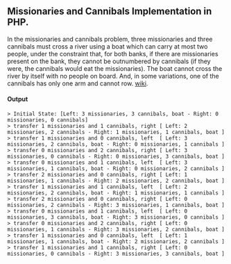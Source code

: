 ## Missionaries and Cannibals Implementation in PHP.

In the missionaries and cannibals problem, three missionaries and three cannibals must cross a river using a boat which can carry at most two people, under the 
constraint that, for both banks, if there are missionaries present on the bank, they cannot be outnumbered by cannibals (if they were, the cannibals would eat 
the missionaries). The boat cannot cross the river by itself with no people on board. And, in some variations, one of the cannibals has only one arm and cannot row.
[wiki](https://en.wikipedia.org/wiki/Missionaries_and_cannibals_problem).

#### Output
```
> Initial State: [Left: 3 missionaries, 3 cannibals, boat - Right: 0 missionaries, 0 cannibals]  
> transfer 1 missionaries and 1 cannibals, right [ Left: 2 missionaries, 2 cannibals - Right: 1 missionaries, 1 cannibals, boat ]  
> transfer 1 missionaries and 0 cannibals, left  [ Left: 3 missionaries, 2 cannibals, boat - Right: 0 missionaries, 1 cannibals ]  
> transfer 0 missionaries and 2 cannibals, right [ Left: 3 missionaries, 0 cannibals - Right: 0 missionaries, 3 cannibals, boat ]  
> transfer 0 missionaries and 1 cannibals, left  [ Left: 3 missionaries, 1 cannibals, boat - Right: 0 missionaries, 2 cannibals ]  
> transfer 2 missionaries and 0 cannibals, right [ Left: 1 missionaries, 1 cannibals - Right: 2 missionaries, 2 cannibals, boat ]  
> transfer 1 missionaries and 1 cannibals, left  [ Left: 2 missionaries, 2 cannibals, boat - Right: 1 missionaries, 1 cannibals ]  
> transfer 2 missionaries and 0 cannibals, right [ Left: 0 missionaries, 2 cannibals - Right: 3 missionaries, 1 cannibals, boat ]  
> transfer 0 missionaries and 1 cannibals, left  [ Left: 0 missionaries, 3 cannibals, boat - Right: 3 missionaries, 0 cannibals ]  
> transfer 0 missionaries and 2 cannibals, right [ Left: 0 missionaries, 1 cannibals - Right: 3 missionaries, 2 cannibals, boat ]  
> transfer 1 missionaries and 0 cannibals, left  [ Left: 1 missionaries, 1 cannibals, boat - Right: 2 missionaries, 2 cannibals ]  
> transfer 1 missionaries and 1 cannibals, right [ Left: 0 missionaries, 0 cannibals - Right: 3 missionaries, 3 cannibals, boat ]  
```
